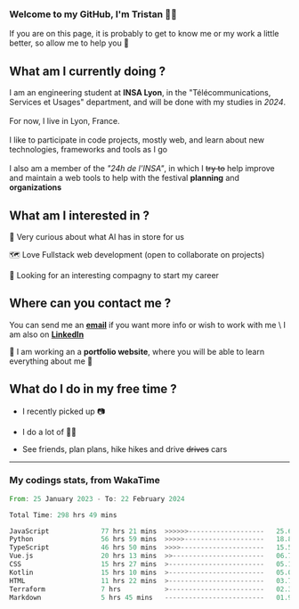 ### Welcome to my GitHub, I'm Tristan 👨‍💻

If you are on this page, it is probably to get to know me or my work a little better, so allow me to help you 💁

## What am I currently doing ?

I am an engineering student at **INSA Lyon**, in the "Télécommunications, Services et Usages" department, and will be done with my studies in *2024*. \
\
For now, I live in Lyon, France. \
\
I like to participate in code projects, mostly web, and learn about new technologies, frameworks and tools as I go
\
\
I also am a member of the *"24h de l'INSA"*, in which I ~~try to~~  help improve and maintain a web tools to help with the festival **planning** and **organizations**

## What am I interested in ?
   
   🤖 Very curious about what AI has in store for us
   
   🗺️ Love Fullstack web development (open to collaborate on projects)

   🤔 Looking for an interesting compagny to start my career

## Where can you contact me ?

You can send me an **[email](mailto:tristan.dve@gmail.com)** if you want more info or wish to work with me \\
I am also on **[LinkedIn](https://www.linkedin.com/in/tristan-devin/)**

🚧 I am working an a **portfolio website**, where you will be able to learn everything about me 🚧

## What do I do in my free time ?

 - I recently picked up 📷
   
 - I do a lot of 🧗‍♂️
   
 - See friends, plan plans, hike hikes and drive ~~drives~~ cars

---
### My codings stats, from WakaTime

<!--START_SECTION:waka-->

```rust
From: 25 January 2023 - To: 22 February 2024

Total Time: 298 hrs 49 mins

JavaScript             77 hrs 21 mins  >>>>>>-------------------   25.63 %
Python                 56 hrs 59 mins  >>>>>--------------------   18.89 %
TypeScript             46 hrs 50 mins  >>>>---------------------   15.52 %
Vue.js                 20 hrs 13 mins  >>-----------------------   06.70 %
CSS                    15 hrs 27 mins  >------------------------   05.12 %
Kotlin                 15 hrs 10 mins  >------------------------   05.03 %
HTML                   11 hrs 22 mins  >------------------------   03.77 %
Terraform              7 hrs           >------------------------   02.32 %
Markdown               5 hrs 45 mins   -------------------------   01.91 %
```

<!--END_SECTION:waka-->
